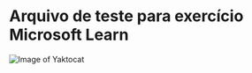 # Arquivo de teste para exercício Microsoft Learn

![Image of Yaktocat](https://octodex.github.com/images/yaktocat.png)
